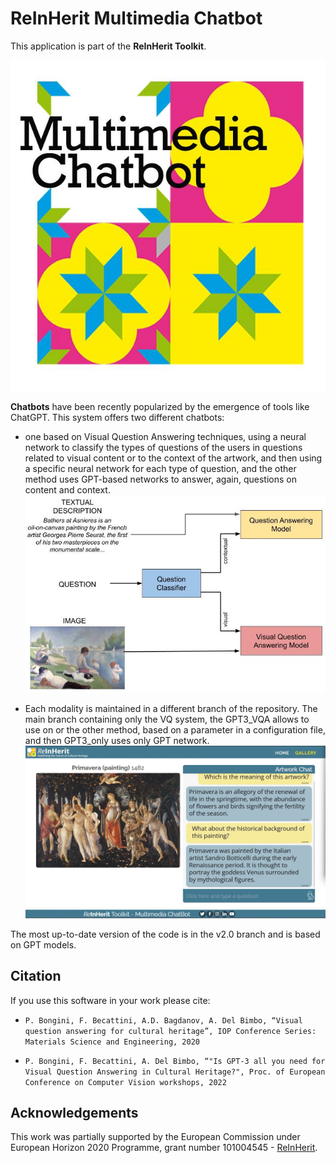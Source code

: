 # ReInHerit Multimedia Chatbot

This application is part of the **ReInHerit Toolkit**.

![ReInHerit multimedia chatbot logo](images/Multimedia-chatbot_logo.jpg "ReInHerit Face-fit logo")

**Chatbots** have been recently popularized by the emergence of tools like ChatGPT.
This system offers two different chatbots: 

- one based on Visual Question Answering techniques, using a neural network to classify the types of questions of the users in questions related to visual content or to the context of the artwork, and then using a specific neural network for each type of question, and the other method uses GPT-based networks to answer, again, questions on content and context.
![VQA example](images/vqa.jpg "VQA example")

- Each modality is maintained in a different branch of the repository. The main branch containing only the VQ system, the GPT3_VQA allows to use on or the other method, based on a parameter in a configuration file, and then GPT3_only uses only GPT network.
![Chat example](images/chat-example.png "Chat example")

The most up-to-date version of the code is in the v2.0 branch and is based on GPT models.

## Citation

If you use this software in your work please cite:

- ```P. Bongini, F. Becattini, A.D. Bagdanov, A. Del Bimbo, “Visual question answering for cultural heritage”, IOP Conference Series: Materials Science and Engineering, 2020```

- ```P. Bongini, F. Becattini, A. Del Bimbo, “"Is GPT-3 all you need for Visual Question Answering in Cultural Heritage?", Proc. of European Conference on Computer Vision workshops, 2022```



## Acknowledgements
This work was partially supported by the European Commission under European Horizon 2020 Programme, grant number 101004545 - [ReInHerit](https://www.reinherit.eu).

